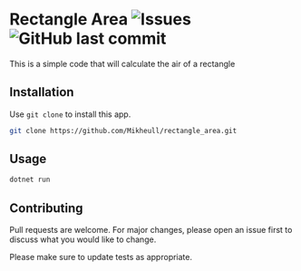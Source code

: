 # Rectangle Area ![Issues](https://img.shields.io/github/issues/Mikheull/rectangle_area) ![GitHub last commit](https://img.shields.io/github/last-commit/Mikheull/rectangle_area)

This is a simple code that will calculate the air of a rectangle

## Installation

Use `git clone` to install this app.

```bash
git clone https://github.com/Mikheull/rectangle_area.git
```

## Usage

```bash
dotnet run
```

## Contributing
Pull requests are welcome. For major changes, please open an issue first to discuss what you would like to change.

Please make sure to update tests as appropriate.
